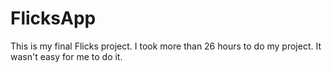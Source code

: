 # FlicksApp
This is my final Flicks project.
I took more than 26 hours to do my project. It wasn't easy for me to do it.
